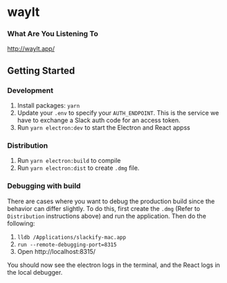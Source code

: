 # waylt

### What Are You Listening To

http://waylt.app/

## Getting Started

### Development

1. Install packages: `yarn`
2. Update your `.env` to specify your `AUTH_ENDPOINT`. This is the service we have to exchange a Slack auth code for an access token.
3. Run `yarn electron:dev` to start the Electron and React appss

### Distribution

1. Run `yarn electron:build` to compile
2. Run `yarn electron:dist` to create `.dmg` file.

### Debugging with build

There are cases where you want to debug the production build since the behavior can differ slightly. To do this, first create the `.dmg` (Refer to `Distribution` instructions above) and run the application. Then do the following:

1. `lldb /Applications/slackify-mac.app`
2. `run --remote-debugging-port=8315`
3. Open http://localhost:8315/

You should now see the electron logs in the terminal, and the React logs in the local debugger.
